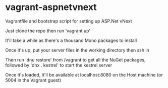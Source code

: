# vagrant-aspnetvnext

Vagrantfile and bootstrap script for setting up ASP.Net vNext

Just clone the repo then run 'vagrant up'

It'll take a while as there's a thousand Mono packages to install

Once it's up, put your server files in the working directory then ssh in

Then run 'dnu restore' from /vagrant to get all the NuGet packages, followed by 'dnx . kestrel' to start the kestrel server


Once it's loaded, it'll be available at localhost:8080 on the Host machine (or 5004 in the Vagrant guest)
